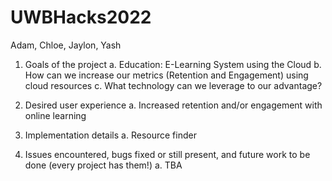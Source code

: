 # UWBHacks2022
Adam, Chloe, Jaylon, Yash

1. Goals of the project
a. Education: E-Learning System using the Cloud
b. How can we increase our metrics (Retention and Engagement) using cloud resources
c. What technology can we leverage to our advantage?
 
2. Desired user experience
a. Increased retention and/or engagement with online learning

3. Implementation details
a. Resource finder

4. Issues encountered, bugs fixed or still present, and future work to be done (every project has them!)
a. TBA


